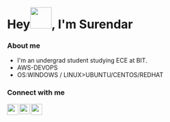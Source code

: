 # Hey<img src="https://github.com/TheDudeThatCode/TheDudeThatCode/blob/master/Assets/Hi.gif" height="50px" width="50px">, I'm Surendar 

### About me

- I'm an undergrad student studying ECE at BIT.
- AWS-DEVOPS 
- OS:WINDOWS / LINUX>UBUNTU/CENTOS/REDHAT




### Connect with me

<a href="mailto:surendar.sv024@gmail.com">
  <img align="left" width="26px" src="https://www.vectorlogo.zone/logos/gmail/gmail-icon.svg" />
</a>
<a href="https://www.linkedin.com/in/surendar-sv-a940821bb/">
  <img align="left" width="24px" src="https://www.vectorlogo.zone/logos/linkedin/linkedin-icon.svg"/>
</a>
<a href="https://twitter.com/surendarexe">
  <img align="left" width="26px" src="https://www.vectorlogo.zone/logos/twitter/twitter-tile.svg" />
</a>
<a href="tel:+918680040193">
</a>
